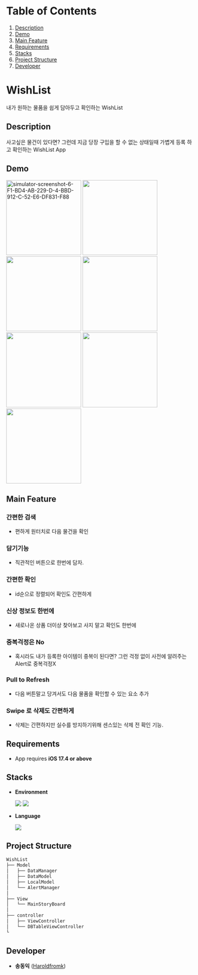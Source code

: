 # Table of Contents
1. [Description](#description)
2. [Demo](#Demo)
3. [Main Feature](#main-feature)
4. [Requirements](#requirements)
5. [Stacks](#stacks)
6. [Project Structure](#project-structure)
7. [Developer](#developer)

# WishList

내가 원하는 물품을 쉽게 담아두고 확인하는 WishList

## Description

사고싶은 물건이 있다면? 그런데 지금 당장 구입을 할 수 없는 상태일때 가볍게 등록 하고 확인하는 WishList App

## Demo
<p float="left">
    <img src="https://github.com/Haroldfromk/WishListRepo/assets/97341336/552fc68c-d527-4688-91c7-f612e3922db3" alt="simulator-screenshot-6-F1-BD4-AB-229-D-4-BBD-912-C-52-E6-DF831-F88" width="200">
    <img src="https://github.com/Haroldfromk/WishListRepo/assets/97341336/afb912ab-2bb3-454f-a02f-4d5c285ae03b" width="200">
    <img src="https://github.com/Haroldfromk/WishListRepo/assets/97341336/4c3e73ed-648d-4430-a737-411d0ec803d8" width="200">
    <img src="https://github.com/Haroldfromk/WishListRepo/assets/97341336/09bf1811-bede-43f4-b87a-ab6c39c3df05" width="200">
    <img src="https://github.com/Haroldfromk/WishListRepo/assets/97341336/a508c470-1862-4eac-bc01-d76c508c7b24" width="200">
    <img src="https://github.com/Haroldfromk/WishListRepo/assets/97341336/32aea924-c96f-418e-bb04-5be20bb6dc39" width="200">
    <img src="https://github.com/Haroldfromk/WishListRepo/assets/97341336/60d9b96f-657b-4c0a-b93d-27bc0863d767" width="200">
</p>

## Main Feature
### 간편한 검색
- 편하게 원터치로 다음 물건을 확인

### 담기기능
- 직관적인 버튼으로 한번에 담자.

### 간편한 확인
- id순으로 정렬되어 확인도 간편하게

### 신상 정보도 한번에
- 새로나온 상품 더이상 찾아보고 사지 말고 확인도 한번에

### 중복걱정은 No
- 혹시라도 내가 등록한 아이템이 중복이 된다면? 그런 걱정 없이 사전에 알려주는 Alert로 중복걱정X

### Pull to Refresh
- 다음 버튼말고 당겨서도 다음 물품을 확인할 수 있는 요소 추가

### Swipe 로 삭제도 간편하게
- 삭제는 간편하지만 실수를 방지하기위해 센스있는 삭제 전 확인 기능.

## Requirements
- App requires **iOS 17.4 or above**

## Stacks
- **Environment**

    <img src="https://img.shields.io/badge/-Xcode-147EFB?style=flat&logo=xcode&logoColor=white"/> <img src="https://img.shields.io/badge/-git-F05032?style=flat&logo=git&logoColor=white"/>

- **Language**

    <img src="https://img.shields.io/badge/-swift-F05138?style=flat&logo=swift&logoColor=white"/> 

## Project Structure

```markdown
WishList
├── Model
│   ├── DataManager
│   ├── DataModel
│   ├── LocalModel
│   └── AlertManager
│
├── View
│   └── MainStoryBoard
│
├── controller
│   ├── ViewController
│   └── DBTableViewController
└ 
```

## Developer
*  **송동익** ([Haroldfromk](https://github.com/Haroldfromk/))
